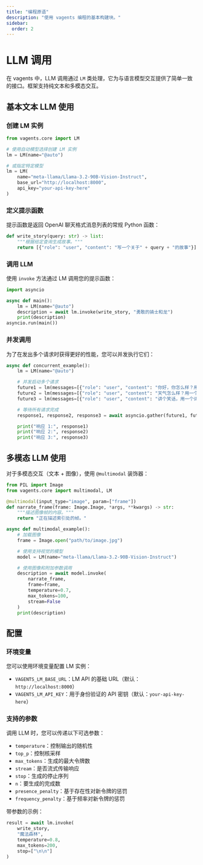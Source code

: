 ```yaml
---
title: "编程原语"
description: "使用 vagents 编程的基本构建块。"
sidebar:
  order: 2
---
```


# LLM 调用

在 vagents 中，LLM 调用通过 `LM` 类处理，它为与语言模型交互提供了简单一致的接口。框架支持纯文本和多模态交互。

## 基本文本 LLM 使用

### 创建 LM 实例

```python
from vagents.core import LM

# 使用自动模型选择创建 LM 实例
lm = LM(name="@auto")

# 或指定特定模型
lm = LM(
    name="meta-llama/Llama-3.2-90B-Vision-Instruct",
    base_url="http://localhost:8000",
    api_key="your-api-key-here"
)
```

### 定义提示函数

提示函数是返回 OpenAI 聊天格式消息列表的常规 Python 函数：

```python
def write_story(query: str) -> list:
    """根据给定查询生成故事。"""
    return [{"role": "user", "content": "写一个关于" + query + "的故事"}]
```

### 调用 LLM

使用 `invoke` 方法通过 LM 调用您的提示函数：

```python
import asyncio

async def main():
    lm = LM(name="@auto")
    description = await lm.invoke(write_story, "勇敢的骑士和龙")
    print(description)
asyncio.run(main())
```

### 并发调用

为了在发出多个请求时获得更好的性能，您可以并发执行它们：

```python
async def concurrent_example():
    lm = LM(name="@auto")

    # 并发启动多个请求
    future1 = lm(messages=[{"role": "user", "content": "你好，你怎么样？用一个词回答"}])
    future2 = lm(messages=[{"role": "user", "content": "天气怎么样？用一个词回答"}])
    future3 = lm(messages=[{"role": "user", "content": "讲个笑话，用一个词"}])

    # 等待所有请求完成
    response1, response2, response3 = await asyncio.gather(future1, future2, future3)

    print("响应 1:", response1)
    print("响应 2:", response2)
    print("响应 3:", response3)
```

## 多模态 LLM 使用

对于多模态交互（文本 + 图像），使用 `@multimodal` 装饰器：

```python
from PIL import Image
from vagents.core import multimodal, LM

@multimodal(input_type="image", param=["frame"])
def narrate_frame(frame: Image.Image, *args, **kwargs) -> str:
    """描述图像帧的内容。"""
    return "正在描述索引处的帧。"

async def multimodal_example():
    # 加载图像
    frame = Image.open("path/to/image.jpg")

    # 使用支持视觉的模型
    model = LM(name="meta-llama/Llama-3.2-90B-Vision-Instruct")

    # 使用图像和附加参数调用
    description = await model.invoke(
        narrate_frame,
        frame=frame,
        temperature=0.7,
        max_tokens=100,
        stream=False
    )
    print(description)
```

## 配置

### 环境变量

您可以使用环境变量配置 LM 实例：

- `VAGENTS_LM_BASE_URL`：LM API 的基础 URL（默认：`http://localhost:8000`）
- `VAGENTS_LM_API_KEY`：用于身份验证的 API 密钥（默认：`your-api-key-here`）

### 支持的参数

调用 LLM 时，您可以传递以下可选参数：

- `temperature`：控制输出的随机性
- `top_p`：控制核采样
- `max_tokens`：生成的最大令牌数
- `stream`：是否流式传输响应
- `stop`：生成的停止序列
- `n`：要生成的完成数
- `presence_penalty`：基于存在性对新令牌的惩罚
- `frequency_penalty`：基于频率对新令牌的惩罚

带参数的示例：

```python
result = await lm.invoke(
    write_story,
    "魔法森林",
    temperature=0.8,
    max_tokens=200,
    stop=["\n\n"]
)
```
